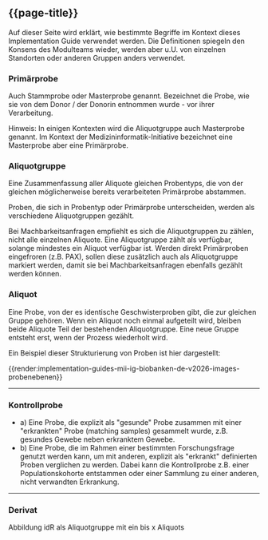 ## {{page-title}}

Auf dieser Seite wird erklärt, wie bestimmte Begriffe im Kontext dieses Implementation Guide verwendet werden. Die Definitionen spiegeln den Konsens des Modulteams wieder, werden aber u.U. von einzelnen Standorten oder anderen Gruppen anders verwendet.

### Primärprobe

Auch Stammprobe oder Masterprobe genannt. Bezeichnet die Probe, wie sie von dem Donor / der Donorin entnommen wurde - vor ihrer Verarbeitung.

Hinweis: In einigen Kontexten wird die Aliquotgruppe auch Masterprobe genannt. Im Kontext der Medizininformatik-Initiative bezeichnet eine Masterprobe aber eine Primärprobe.

### Aliquotgruppe

Eine Zusammenfassung aller Aliquote gleichen Probentyps, die von der gleichen möglicherweise bereits verarbeiteten Primärprobe abstammen.

Proben, die sich in Probentyp oder Primärprobe unterscheiden, werden als verschiedene Aliquotgruppen gezählt.

Bei Machbarkeitsanfragen empfiehlt es sich die Aliquotgruppen zu zählen, nicht alle einzelnen Aliquote. Eine Aliquotgruppe zählt als verfügbar, solange mindestes ein Aliquot verfügbar ist. Werden direkt Primärproben eingefroren (z.B. PAX), sollen diese zusätzlich auch als Aliquotgruppe markiert werden, damit sie bei Machbarkeitsanfragen ebenfalls gezählt werden können.

### Aliquot

Eine Probe, von der es identische Geschwisterproben gibt, die zur gleichen Gruppe gehören. Wenn ein Aliquot noch einmal aufgeteilt wird, bleiben beide Aliquote Teil der bestehenden Aliquotgruppe. Eine neue Gruppe entsteht erst, wenn der Prozess wiederholt wird.

Ein Beispiel dieser Strukturierung von Proben ist hier dargestellt:

{{render:implementation-guides-mii-ig-biobanken-de-v2026-images-probenebenen}}

------

### Kontrollprobe

- a) Eine Probe, die explizit als "gesunde" Probe zusammen mit einer "erkrankten" Probe (matching samples) gesammelt wurde, z.B. gesundes Gewebe neben erkranktem Gewebe.
- b) Eine Probe, die im Rahmen einer bestimmten Forschungsfrage genutzt werden kann, um mit anderen, explizit als "erkrankt" definierten Proben verglichen zu werden. Dabei kann die Kontrollprobe z.B. einer Populationskohorte entstammen oder einer Sammlung zu einer anderen, nicht verwandten Erkrankung.

------

### Derivat
Abbildung idR als Aliquotgruppe mit ein bis x Aliquots
